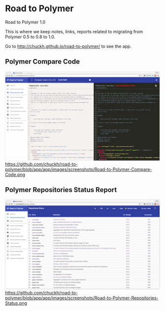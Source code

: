 # Road to Polymer
Road to Polymer 1.0

This is where we keep notes, links, reports related to migrating from Polymer 0.5 to 0.8 to 1.0.

Go to http://chuckh.github.io/road-to-polymer/ to see the app.

## Polymer Compare Code

![alt text](https://github.com/chuckh/road-to-polymer/raw/app/app/images/screenshots/Road-to-Polymer-Compare-Code-800.png "Polymer Compare Code Screenshot")
https://github.com/chuckh/road-to-polymer/blob/app/app/images/screenshots/Road-to-Polymer-Compare-Code.png

## Polymer Repositories Status Report

![alt text](https://github.com/chuckh/road-to-polymer/blob/app/app/images/screenshots/Road-to-Polymer-Repositories-Status.png "Polymer Repositories Report")
https://github.com/chuckh/road-to-polymer/blob/app/app/images/screenshots/Road-to-Polymer-Repositories-Status.png

